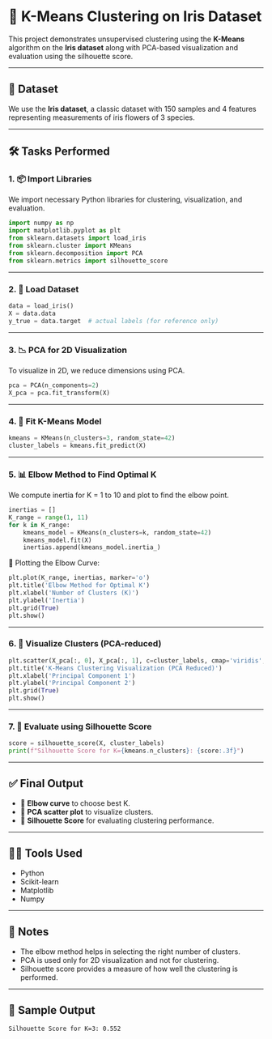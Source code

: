 
# 🌸 K-Means Clustering on Iris Dataset

This project demonstrates unsupervised clustering using the **K-Means** algorithm on the **Iris dataset** along with PCA-based visualization and evaluation using the silhouette score.

---

## 📁 Dataset
We use the **Iris dataset**, a classic dataset with 150 samples and 4 features representing measurements of iris flowers of 3 species.

---

## 🛠️ Tasks Performed

### 1. 📦 Import Libraries
We import necessary Python libraries for clustering, visualization, and evaluation.

```python
import numpy as np
import matplotlib.pyplot as plt
from sklearn.datasets import load_iris
from sklearn.cluster import KMeans
from sklearn.decomposition import PCA
from sklearn.metrics import silhouette_score
```

---

### 2. 📁 Load Dataset

```python
data = load_iris()
X = data.data
y_true = data.target  # actual labels (for reference only)
```

---

### 3. 📉 PCA for 2D Visualization

To visualize in 2D, we reduce dimensions using PCA.

```python
pca = PCA(n_components=2)
X_pca = pca.fit_transform(X)
```

---

### 4. 📍 Fit K-Means Model

```python
kmeans = KMeans(n_clusters=3, random_state=42)
cluster_labels = kmeans.fit_predict(X)
```

---

### 5. 📊 Elbow Method to Find Optimal K

We compute inertia for K = 1 to 10 and plot to find the elbow point.

```python
inertias = []
K_range = range(1, 11)
for k in K_range:
    kmeans_model = KMeans(n_clusters=k, random_state=42)
    kmeans_model.fit(X)
    inertias.append(kmeans_model.inertia_)
```

📌 Plotting the Elbow Curve:

```python
plt.plot(K_range, inertias, marker='o')
plt.title('Elbow Method for Optimal K')
plt.xlabel('Number of Clusters (K)')
plt.ylabel('Inertia')
plt.grid(True)
plt.show()
```

---

### 6. 🎨 Visualize Clusters (PCA-reduced)

```python
plt.scatter(X_pca[:, 0], X_pca[:, 1], c=cluster_labels, cmap='viridis', s=50)
plt.title('K-Means Clustering Visualization (PCA Reduced)')
plt.xlabel('Principal Component 1')
plt.ylabel('Principal Component 2')
plt.grid(True)
plt.show()
```

---

### 7. 🧠 Evaluate using Silhouette Score

```python
score = silhouette_score(X, cluster_labels)
print(f"Silhouette Score for K={kmeans.n_clusters}: {score:.3f}")
```

---

## ✅ Final Output

- 📌 **Elbow curve** to choose best K.
- 📌 **PCA scatter plot** to visualize clusters.
- 📌 **Silhouette Score** for evaluating clustering performance.

---

## 👩‍💻 Tools Used

- Python
- Scikit-learn
- Matplotlib
- Numpy

---

## 📎 Notes

- The elbow method helps in selecting the right number of clusters.
- PCA is used only for 2D visualization and not for clustering.
- Silhouette score provides a measure of how well the clustering is performed.

---

## 📌 Sample Output
```
Silhouette Score for K=3: 0.552
```

